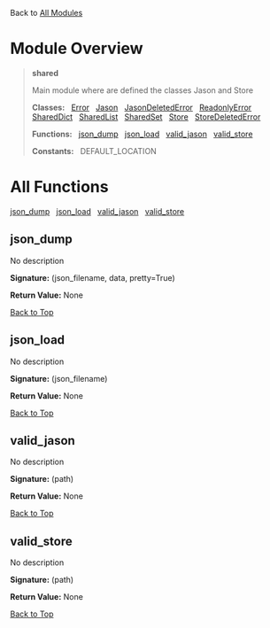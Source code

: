 Back to [All Modules](https://github.com/pyrustic/shared/blob/master/docs/modules/README.md#readme)

# Module Overview

> **shared**
> 
> Main module where are defined the classes Jason and Store
>
> **Classes:** &nbsp; [Error](https://github.com/pyrustic/shared/blob/master/docs/modules/content/shared/content/classes/Error.md#class-error) &nbsp; [Jason](https://github.com/pyrustic/shared/blob/master/docs/modules/content/shared/content/classes/Jason.md#class-jason) &nbsp; [JasonDeletedError](https://github.com/pyrustic/shared/blob/master/docs/modules/content/shared/content/classes/JasonDeletedError.md#class-jasondeletederror) &nbsp; [ReadonlyError](https://github.com/pyrustic/shared/blob/master/docs/modules/content/shared/content/classes/ReadonlyError.md#class-readonlyerror) &nbsp; [SharedDict](https://github.com/pyrustic/shared/blob/master/docs/modules/content/shared/content/classes/SharedDict.md#class-shareddict) &nbsp; [SharedList](https://github.com/pyrustic/shared/blob/master/docs/modules/content/shared/content/classes/SharedList.md#class-sharedlist) &nbsp; [SharedSet](https://github.com/pyrustic/shared/blob/master/docs/modules/content/shared/content/classes/SharedSet.md#class-sharedset) &nbsp; [Store](https://github.com/pyrustic/shared/blob/master/docs/modules/content/shared/content/classes/Store.md#class-store) &nbsp; [StoreDeletedError](https://github.com/pyrustic/shared/blob/master/docs/modules/content/shared/content/classes/StoreDeletedError.md#class-storedeletederror)
>
> **Functions:** &nbsp; [json\_dump](#json_dump) &nbsp; [json\_load](#json_load) &nbsp; [valid\_jason](#valid_jason) &nbsp; [valid\_store](#valid_store)
>
> **Constants:** &nbsp; DEFAULT_LOCATION

# All Functions
[json\_dump](#json_dump) &nbsp; [json\_load](#json_load) &nbsp; [valid\_jason](#valid_jason) &nbsp; [valid\_store](#valid_store)

## json\_dump
No description



**Signature:** (json\_filename, data, pretty=True)



**Return Value:** None

[Back to Top](#module-overview)


## json\_load
No description



**Signature:** (json\_filename)



**Return Value:** None

[Back to Top](#module-overview)


## valid\_jason
No description



**Signature:** (path)



**Return Value:** None

[Back to Top](#module-overview)


## valid\_store
No description



**Signature:** (path)



**Return Value:** None

[Back to Top](#module-overview)


